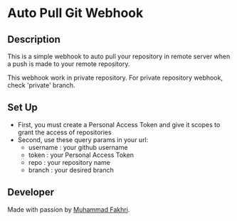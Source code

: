 # Auto Pull Git Webhook

## Description
This is a simple webhook to auto pull your repository in remote server when a push is made to your remote repository.  

This webhook work in private repository. For private repository webhook, check 'private' branch.

## Set Up
* First, you must create a Personal Access Token and give it scopes to grant the access of repositories
* Second, use these query params in your url:  
    * username  : your github username
    * token     : your Personal Access Token
    * repo      : your repository name
    * branch    : your desired branch

## Developer
Made with passion by [Muhammad Fakhri](https://muhammadfakhri.my.id "Muhammad Fakhri's Portfolio Site").
